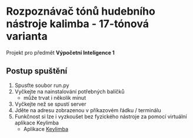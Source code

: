 # Rozpoznávač tónů hudebního nástroje kalimba - 17-tónová varianta

Projekt pro předmět **Výpočetní Inteligence 1**

## Postup spuštění
1. Spusťte soubor run.py
2. Vyčkejte na nainstalování potřebných balíčků
    - může trvat i několik minut
3. Vyčkejte než se spustí server
4. Jděte na adresu zobrazenou v příkazovém řádku / terminálu
5. Funkčnost si lze i vyzkoušet bez fyzického nástroje za pomocí virtuální aplikace Keylimba
    - Aplikace [Keylimba](https://play.google.com/store/apps/details?id=com.dvdfu.keylimba&hl=en)
